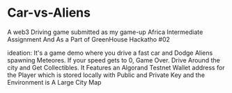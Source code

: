 # Car-vs-Aliens
A web3 Driving game submitted as my game-up Africa Intermediate Assignment And As a Part of GreenHouse Hackatho #02


ideation:
It's a game demo where you drive a fast car and Dodge Aliens spawning Meteores. If your speed gets to 0, Game Over. Drive Around the city and Get Collectibles. It Features an Algorand Testnet Wallet address for the Player which is stored locally with Public and Private Key and the Environment is A Large City Map
